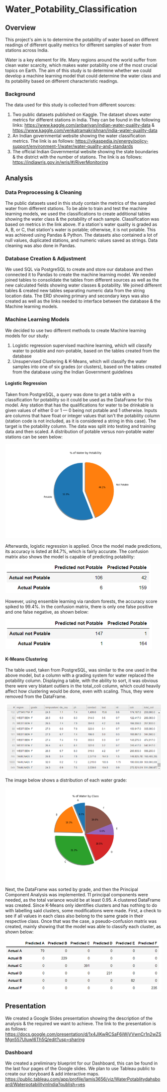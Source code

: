 # Water_Potability_Classification
## Overview
This project's aim is to determine the potability of water based on different readings of different quality metrics for different samples of water from stations across India.

Water is a key element for life. Many regions around the world suffer from clean water scarcity, which makes water potability one of the most crucial topics on Earth. The aim of this study is to determine whether we could develop a machine learning model that could determine the water class and its potability based on different characteristic readings.
### Background
The data used for this study is collected from different sources:
1. Two public datasets published on Kaggle. The dataset shows water metrics for different stations in India. They can be found in the following links: https://www.kaggle.com/anbarivan/indian-water-quality-data & https://www.kaggle.com/venkatramakrishnan/india-water-quality-data
2. An Indian governmental website showing the water classification metrics. The link is as follows:  https://vikaspedia.in/energy/policy-support/environment-1/water/water-quality-and-standards
3. The official Indian Governmental website showing the state boundaries & the district with the number of stations. The link is as follows: https://indiawris.gov.in/wris/#/RiverMonitoring

## Analysis

### Data Preprocessing & Cleaning

The public datasets used in this study contain the metrics of the sampled water from different stations. To be able to train and test the machine learning models, we used the classifications to create additional tables showing the water class & the potability of each sample. Classification was based on metrics in the link above. If a station's water quality is graded as A, B, or C, that station's water is potable; otherwise, it is not potable. This was achieved using Pandas & Python. The datasets also contained a lot of null values, duplicated stations, and numeric values saved as strings. Data cleaning was also done in Pandas.

### Database Creation & Adjustment

We used SQL via PostgreSQL to create and store our database and then connected it to Pandas to create the machine learning model. We needed joined tables to consolidate the tables from different sources as well as the new calculated fields showing water classes & potability. We joined different tables & created new tables separating numeric data from the string location data. The ERD showing primary and secondary keys was also created as well as the links needed to interface between the database & the Machine learning models.

### Machine Learning Models

We decided to use two different methods to create Machine learning models for our study:
1. Logistic regression supervised machine learning, which will classify water to potable and non-potable, based on the tables created from the database
2. Unsupervised Clustering & K-Means, which will classify the water samples into one of six grades (or clusters), based on the tables created from the database using the Indian Government guidelines

#### Logistic Regression

Taken from PostgreSQL, a query was done to get a table with a classification for potability so it could be used as the DataFrame for this model. Any station that has the qualifications for water to be drinkable is given values of either 0 or 1 — 0 being not potable and 1 otherwise. Inputs are columns that have float or integer values that isn't the potability column (station code is not included, as it is considered a string in this case). The target is the potability column. The data was split into testing and training data and then scaled. A distribution of potable versus non-potable water stations can be seen below:

![alt_text](https://github.com/Lamismn/Water_Potability_Classification/blob/main/Analysis/Images/water_potability_pie.png?raw=true)

Afterwards, logistic regression is applied. Once the model made predictions, its accuracy is listed at 84.7%, which is fairly accurate. The confusion matrix also shows the model is capable of predicting potability:

![alt_text](https://github.com/Lamismn/Water_Potability_Classification/blob/main/Analysis/Images/logistic_regression_confusion_matrix.PNG?raw=true)

However, using ensemble learning via random forests, the accuracy score spiked to 99.4%. In the confusion matrix, there is only one false positive and one false negative, as shown below:

![alt_text](https://github.com/Lamismn/Water_Potability_Classification/blob/main/Analysis/Images/random_forest_confusion_matrix.PNG?raw=true)

#### K-Means Clustering

The table used, taken from PostgreSQL, was similar to the one used in the above model, but a column with a grading system for water replaced the potability column. Displaying a table, with the ability to sort, it was obvious there were very blatant outliers in the total_coli column, which could heavily affect how clustering would be done, even with scaling. Thus, they were removed from the DataFrame. 

![alt_text](https://github.com/Lamismn/Water_Potability_Classification/blob/main/Analysis/Images/total_coli_outliers.PNG?raw=true)

The image below shows a distribution of each water grade:

![alt_text](https://github.com/Lamismn/Water_Potability_Classification/blob/main/Analysis/Images/water_grade_pie.png?raw=true)

Next, the DataFrame was sorted by grade, and then the Principal Component Analysis was implemented. 11 principal components were needed, as the total variance would be at least 0.95. A clustered DataFrame was created. Since K-Means only identifies clusters and has nothing to do with labelling said clusters, some modifications were made. First, a check to see if all values in each class also belong to the same grade in their respective class. Once that was the case, a pseudo-confusion matrix was created, mainly showing that the model was able to classify each cluster, as shown below:

![alt_text](https://github.com/Lamismn/Water_Potability_Classification/blob/main/Analysis/Images/k_means_confusion_matrix.PNG?raw=true)

## Presentation

We created a Google Slides presentation showing the description of the analysis & the required we want to achieve. The link to the presentation is as follows:
https://docs.google.com/presentation/d/1x4JIKwRCSaF6iWjVVwnCr1n2wZSMgn557UluwI6Th5Q/edit?usp=sharing

### Dashboard

We created a preliminary blueprint for our Dashboard, this can be found in the last four pages of the Google slides. We plan to use Tableau public to create our storyboard & add interactive maps.
https://public.tableau.com/app/profile/lamis3656/viz/WaterPotablitydahsboard/WaterpotabilityinIndia?publish=yes
